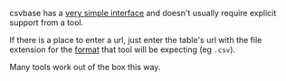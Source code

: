 <!--
title = "How do I use csvbase with <other tool>?"
description = "Usually, no explicit support is required"
draft = false
created = 2024-08-09
updated = 2024-08-20
category = "tools"
order = 1000
-->

csvbase has a [very simple interface](table-url) and doesn't usually require explicit
support from a tool.

If there is a place to enter a url, just enter the table's url with the file
extension for the [format](formats) that tool will be expecting (eg `.csv`).

Many tools work out of the box this way.
